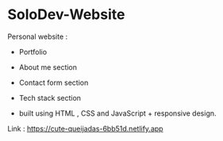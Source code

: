 # SoloDev-Website

Personal website :


- Portfolio 
- About me section
- Contact form section
- Tech stack section
  

- built using HTML , CSS and JavaScript + responsive design.


Link : https://cute-queijadas-6bb51d.netlify.app
